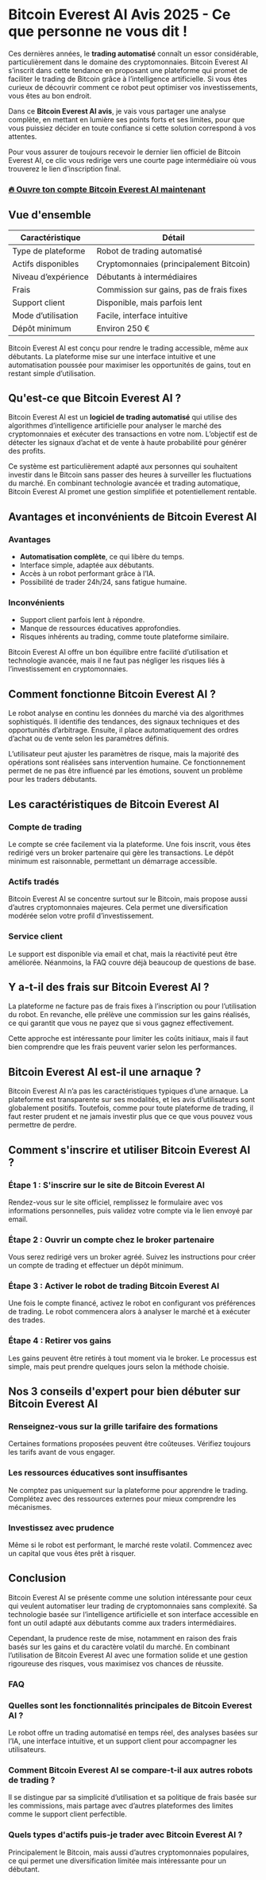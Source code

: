 # Bitcoin Everest AI Avis 2025 - Ce que personne ne vous dit !
 

Ces dernières années, le **trading automatisé** connaît un essor considérable, particulièrement dans le domaine des cryptomonnaies. Bitcoin Everest AI s’inscrit dans cette tendance en proposant une plateforme qui promet de faciliter le trading de Bitcoin grâce à l’intelligence artificielle. Si vous êtes curieux de découvrir comment ce robot peut optimiser vos investissements, vous êtes au bon endroit.

Dans ce **Bitcoin Everest AI avis**, je vais vous partager une analyse complète, en mettant en lumière ses points forts et ses limites, pour que vous puissiez décider en toute confiance si cette solution correspond à vos attentes.

Pour vous assurer de toujours recevoir le dernier lien officiel de Bitcoin Everest AI, ce clic vous redirige vers une courte page intermédiaire où vous trouverez le lien d’inscription final.

### [🔥 Ouvre ton compte Bitcoin Everest AI maintenant](https://github.com/CharlieBrown4264/minio/blob/master/440fr.md)
## Vue d'ensemble

| **Caractéristique**      | **Détail**                                  |
|-------------------------|---------------------------------------------|
| Type de plateforme       | Robot de trading automatisé                  |
| Actifs disponibles       | Cryptomonnaies (principalement Bitcoin)     |
| Niveau d’expérience      | Débutants à intermédiaires                   |
| Frais                   | Commission sur gains, pas de frais fixes     |
| Support client          | Disponible, mais parfois lent                  |
| Mode d’utilisation       | Facile, interface intuitive                   |
| Dépôt minimum            | Environ 250 €                                 |

Bitcoin Everest AI est conçu pour rendre le trading accessible, même aux débutants. La plateforme mise sur une interface intuitive et une automatisation poussée pour maximiser les opportunités de gains, tout en restant simple d’utilisation.

## Qu'est-ce que Bitcoin Everest AI ?

Bitcoin Everest AI est un **logiciel de trading automatisé** qui utilise des algorithmes d’intelligence artificielle pour analyser le marché des cryptomonnaies et exécuter des transactions en votre nom. L’objectif est de détecter les signaux d’achat et de vente à haute probabilité pour générer des profits.

Ce système est particulièrement adapté aux personnes qui souhaitent investir dans le Bitcoin sans passer des heures à surveiller les fluctuations du marché. En combinant technologie avancée et trading automatique, Bitcoin Everest AI promet une gestion simplifiée et potentiellement rentable.

## Avantages et inconvénients de Bitcoin Everest AI

### Avantages

- **Automatisation complète**, ce qui libère du temps.
- Interface simple, adaptée aux débutants.
- Accès à un robot performant grâce à l’IA.
- Possibilité de trader 24h/24, sans fatigue humaine.

### Inconvénients

- Support client parfois lent à répondre.
- Manque de ressources éducatives approfondies.
- Risques inhérents au trading, comme toute plateforme similaire.

Bitcoin Everest AI offre un bon équilibre entre facilité d’utilisation et technologie avancée, mais il ne faut pas négliger les risques liés à l’investissement en cryptomonnaies.

## Comment fonctionne Bitcoin Everest AI ?

Le robot analyse en continu les données du marché via des algorithmes sophistiqués. Il identifie des tendances, des signaux techniques et des opportunités d’arbitrage. Ensuite, il place automatiquement des ordres d’achat ou de vente selon les paramètres définis.

L’utilisateur peut ajuster les paramètres de risque, mais la majorité des opérations sont réalisées sans intervention humaine. Ce fonctionnement permet de ne pas être influencé par les émotions, souvent un problème pour les traders débutants.

## Les caractéristiques de Bitcoin Everest AI

### Compte de trading

Le compte se crée facilement via la plateforme. Une fois inscrit, vous êtes redirigé vers un broker partenaire qui gère les transactions. Le dépôt minimum est raisonnable, permettant un démarrage accessible.

### Actifs tradés

Bitcoin Everest AI se concentre surtout sur le Bitcoin, mais propose aussi d’autres cryptomonnaies majeures. Cela permet une diversification modérée selon votre profil d’investissement.

### Service client

Le support est disponible via email et chat, mais la réactivité peut être améliorée. Néanmoins, la FAQ couvre déjà beaucoup de questions de base.

## Y a-t-il des frais sur Bitcoin Everest AI ?

La plateforme ne facture pas de frais fixes à l’inscription ou pour l’utilisation du robot. En revanche, elle prélève une commission sur les gains réalisés, ce qui garantit que vous ne payez que si vous gagnez effectivement.

Cette approche est intéressante pour limiter les coûts initiaux, mais il faut bien comprendre que les frais peuvent varier selon les performances.

## Bitcoin Everest AI est-il une arnaque ?

Bitcoin Everest AI n’a pas les caractéristiques typiques d’une arnaque. La plateforme est transparente sur ses modalités, et les avis d’utilisateurs sont globalement positifs. Toutefois, comme pour toute plateforme de trading, il faut rester prudent et ne jamais investir plus que ce que vous pouvez vous permettre de perdre.

## Comment s'inscrire et utiliser Bitcoin Everest AI ?

### Étape 1 : S'inscrire sur le site de Bitcoin Everest AI

Rendez-vous sur le site officiel, remplissez le formulaire avec vos informations personnelles, puis validez votre compte via le lien envoyé par email.

### Étape 2 : Ouvrir un compte chez le broker partenaire

Vous serez redirigé vers un broker agréé. Suivez les instructions pour créer un compte de trading et effectuer un dépôt minimum.

### Étape 3 : Activer le robot de trading Bitcoin Everest AI

Une fois le compte financé, activez le robot en configurant vos préférences de trading. Le robot commencera alors à analyser le marché et à exécuter des trades.

### Étape 4 : Retirer vos gains

Les gains peuvent être retirés à tout moment via le broker. Le processus est simple, mais peut prendre quelques jours selon la méthode choisie.

## Nos 3 conseils d'expert pour bien débuter sur Bitcoin Everest AI

### Renseignez-vous sur la grille tarifaire des formations

Certaines formations proposées peuvent être coûteuses. Vérifiez toujours les tarifs avant de vous engager.

### Les ressources éducatives sont insuffisantes

Ne comptez pas uniquement sur la plateforme pour apprendre le trading. Complétez avec des ressources externes pour mieux comprendre les mécanismes.

### Investissez avec prudence

Même si le robot est performant, le marché reste volatil. Commencez avec un capital que vous êtes prêt à risquer.

## Conclusion

Bitcoin Everest AI se présente comme une solution intéressante pour ceux qui veulent automatiser leur trading de cryptomonnaies sans complexité. Sa technologie basée sur l’intelligence artificielle et son interface accessible en font un outil adapté aux débutants comme aux traders intermédiaires.

Cependant, la prudence reste de mise, notamment en raison des frais basés sur les gains et du caractère volatil du marché. En combinant l’utilisation de Bitcoin Everest AI avec une formation solide et une gestion rigoureuse des risques, vous maximisez vos chances de réussite.

### FAQ

### Quelles sont les fonctionnalités principales de Bitcoin Everest AI ?

Le robot offre un trading automatisé en temps réel, des analyses basées sur l’IA, une interface intuitive, et un support client pour accompagner les utilisateurs.

### Comment Bitcoin Everest AI se compare-t-il aux autres robots de trading ?

Il se distingue par sa simplicité d’utilisation et sa politique de frais basée sur les commissions, mais partage avec d’autres plateformes des limites comme le support client perfectible.

### Quels types d'actifs puis-je trader avec Bitcoin Everest AI ?

Principalement le Bitcoin, mais aussi d’autres cryptomonnaies populaires, ce qui permet une diversification limitée mais intéressante pour un débutant.